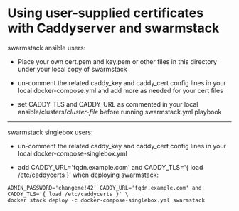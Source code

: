 # Using user-supplied certificates with Caddyserver and swarmstack

swarmstack ansible users:

- Place your own cert.pem and key.pem or other files in this directory under your local copy of swarmstack

- un-comment the related caddy_key and caddy_cert config lines in your local docker-compose.yml and add more as needed for your cert files

- set CADDY_TLS and CADDY_URL as commented in your local ansible/clusters/_cluster-file_ before running swarmstack.yml playbook

---

swarmstack singlebox users:

- un-comment the related caddy_key and caddy_cert config lines in your local docker-compose-singlebox.yml

- add CADDY_URL='fqdn.example.com' and CADDY_TLS='{ load /etc/caddycerts }' when deploying swarmstack:

```
ADMIN_PASSWORD='changeme!42' CADDY_URL='fqdn.example.com' and CADDY_TLS='{ load /etc/caddycerts }' \
docker stack deploy -c docker-compose-singlebox.yml swarmstack
```
